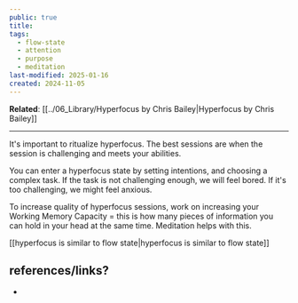 ```yaml
---
public: true
title: 
tags:
  - flow-state
  - attention
  - purpose
  - meditation
last-modified: 2025-01-16
created: 2024-11-05
---
```

**Related**: [[../06_Library/Hyperfocus by Chris Bailey|Hyperfocus by Chris Bailey]]

---

It's important to ritualize hyperfocus. The best sessions are when the session is challenging and meets your abilities.

You can enter a hyperfocus state by setting intentions, and choosing a complex task. If the task is not challenging enough, we will feel bored. If it's too challenging, we might feel anxious.

To increase quality of hyperfocus sessions, work on increasing your Working Memory Capacity = this is how many pieces of information you can hold in your head at the same time. Meditation helps with this.

[[hyperfocus is similar to flow state|hyperfocus is similar to flow state]]

## references/links?
* 

